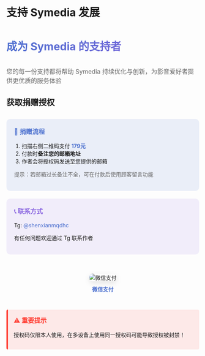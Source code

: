 # 支持 Symedia 发展

<h2 class="gradient-title">成为 Symedia 的支持者</h2>
<p class="subtitle">您的每一份支持都将帮助 Symedia 持续优化与创新，为影音爱好者提供更优质的服务体验</p>

## 获取捐赠授权

<div class="donate-grid">
  <div class="donate-info">
    <div class="info-card blue-bg">
      <h3>💎 捐赠流程</h3>
      <ol>
        <li>扫描右侧二维码支付 <b class="highlight">179元</b></li>
        <li>付款时<b>备注您的邮箱地址</b></li>
        <li>作者会将授权码发送至您提供的邮箱</li>
      </ol>
      <p class="tip">提示：若邮箱过长备注不全，可在付款后使用顾客留言功能</p>
    </div>
    
<div class="info-card purple-bg">
      <h3>📞 联系方式</h3>
      <p>Tg: <a href="https://t.me/shenxianmqdhc" class="link">@shenxianmqdhc</a></p>
      <p>有任何问题欢迎通过 Tg 联系作者</p>
    </div>
  </div>

  <div class="qrcode-container">
    <img src="/wechat.png" alt="微信支付" class="qrcode">
    <p class="qrcode-label">微信支付</p>
  </div>
</div>

<div class="warning-box">
  <h3>⚠️ 重要提示</h3>
  <p>授权码仅限本人使用，在多设备上使用同一授权码可能导致授权被封禁！</p>
</div>

<style>
:root {
  --primary-color: #496ECE;
  --secondary-color: #8965e0;
  --warning-color: #ff3b30;
  --text-color: #333;
  --light-text: #666;
}

.center {
  text-align: center;
  margin-bottom: 30px;
}

.gradient-title {
  background-image: linear-gradient(135deg, var(--primary-color) 0%, var(--secondary-color) 100%);
  -webkit-background-clip: text;
  background-clip: text;
  -webkit-text-fill-color: transparent;
  font-size: 28px;
  padding: 10px 0;
}

.subtitle {
  color: var(--light-text);
  font-size: 16px;
  max-width: 700px;
  margin: 0 auto 20px;
}

.donate-grid {
  display: flex;
  flex-wrap: wrap;
  justify-content: center;
  gap: 30px;
  margin: 30px 0;
}

.donate-info {
  flex: 1;
  min-width: 300px;
}

.info-card {
  padding: 20px;
  border-radius: 10px;
  margin-bottom: 20px;
}

.blue-bg {
  background: rgba(73, 110, 206, 0.1);
}

.purple-bg {
  background: rgba(137, 101, 224, 0.1);
}

.info-card h3 {
  margin-top: 0;
  color: var(--primary-color);
}

.purple-bg h3 {
  color: var(--secondary-color);
}

.info-card ol {
  padding-left: 20px;
}

.highlight {
  color: var(--primary-color);
}

.tip {
  font-size: 14px;
  color: var(--light-text);
}

.link {
  color: var(--primary-color);
  text-decoration: none;
}

.qrcode-container {
  flex: 1;
  min-width: 300px;
  display: flex;
  flex-direction: column;
  justify-content: center;
  align-items: center;
  text-align: center;
}

.qrcode {
  max-width: 330px;
  border-radius: 10px;
  box-shadow: 0 5px 15px rgba(0, 0, 0, 0.1);
}

.qrcode-label {
  margin-top: 10px;
  font-weight: bold;
  color: var(--primary-color);
}

.warning-box {
  background: rgba(255, 59, 48, 0.1);
  border-left: 4px solid var(--warning-color);
  padding: 15px;
  border-radius: 4px;
  margin-top: 30px;
}

.warning-box h3 {
  margin-top: 0;
  color: var(--warning-color);
}
</style>
